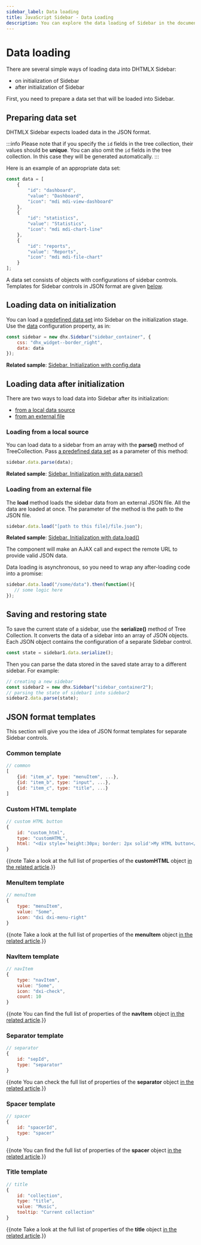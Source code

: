 ```yaml
---
sidebar_label: Data loading
title: JavaScript Sidebar - Data Loading 
description: You can explore the data loading of Sidebar in the documentation of the DHTMLX JavaScript UI library. Browse developer guides and API reference, try out code examples and live demos, and download a free 30-day evaluation version of DHTMLX Suite.
---
```


# Data loading

There are several simple ways of loading data into DHTMLX Sidebar:

- on initialization of Sidebar
- after initialization of Sidebar

First, you need to prepare a data set that will be loaded into Sidebar.

## Preparing data set

DHTMLX Sidebar expects loaded data in the JSON format. 

:::info
Please note that if you specify the `id` fields in the tree collection, their values should be **unique**. You can also omit the `id` fields in the tree collection. In this case they will be generated automatically.
:::

Here is an example of an appropriate data set:

~~~js
const data = [
    {
        "id": "dashboard",
        "value": "Dashboard",
        "icon": "mdi mdi-view-dashboard"
    },
    {
        "id": "statistics",
        "value": "Statistics",
        "icon": "mdi mdi-chart-line"
    },
    {
        "id": "reports",
        "value": "Reports",
        "icon": "mdi mdi-file-chart"
    }
];
~~~

A data set consists of objects with configurations of sidebar controls. Templates for Sidebar controls in JSON format are given [below](#json-format-templates).

## Loading data on initialization

You can load a [predefined data set](#preparing-data-set) into Sidebar on the initialization stage. Use the [data](sidebar/api/sidebar_data_config.md) configuration property, as in:

~~~js
const sidebar = new dhx.Sidebar("sidebar_container", {
    css: "dhx_widget--border_right",
    data: data
});
~~~

**Related sample**: [Sidebar. Initialization with config.data](https://snippet.dhtmlx.com/y8y7iw42)

## Loading data after initialization

There are two ways to load data into Sidebar after its initialization:

- [from a local data source](#loading-from-a-local-source)
- [from an external file](#loading-from-an-external-file)

### Loading from a local source

You can load data to a sidebar from an array with the **parse()** method of TreeCollection. Pass [a predefined data set](#preparing-data-set) as a parameter of this method:

~~~js
sidebar.data.parse(data);
~~~

**Related sample**: [Sidebar. Initialization with data.parse()](https://snippet.dhtmlx.com/x0qpt7pk)

### Loading from an external file

The **load** method loads the sidebar data from an external JSON file. All the data are loaded at once. The parameter of the method is the path to the JSON file.

~~~js
sidebar.data.load("[path to this file]/file.json");
~~~    

**Related sample**: [Sidebar. Initialization with data.load()](https://snippet.dhtmlx.com/mq4ggjmm)
    
The component will make an AJAX call and expect the remote URL to provide valid JSON data.

Data loading is asynchronous, so you need to wrap any after-loading code into a promise:

~~~js
sidebar.data.load("/some/data").then(function(){
   // some logic here
});
~~~

## Saving and restoring state

To save the current state of a sidebar, use the **serialize()** method of Tree Collection. It converts the data of a sidebar into an array of JSON objects. 
Each JSON object contains the configuration of a separate Sidebar control.

~~~js
const state = sidebar1.data.serialize();
~~~

Then you can parse the data stored in the saved state array to a different sidebar. For example:

~~~js
// creating a new sidebar
const sidebar2 = new dhx.Sidebar("sidebar_container2");
// parsing the state of sidebar1 into sidebar2
sidebar2.data.parse(state);
~~~

## JSON format templates

This section will give you the idea of JSON format templates for separate Sidebar controls.

### Common template

~~~js
// common
[
    {id: "item_a", type: "menuItem", ...},
    {id: "item_b", type: "input", ...},
    {id: "item_c", type: "title", ...}
]
~~~

### Custom HTML template

~~~js
// custom HTML button
{
    id: "custom_html",
    type: "customHTML",
    html: "<div style='height:30px; border: 2px solid'>My HTML button</div>"
}
~~~

{{note Take a look at the full list of properties of the **customHTML** object [in the related article](sidebar/api/api_customhtml_properties.md).}}

### MenuItem template

~~~js
// menuItem
{
    type: "menuItem", 
    value: "Some",
    icon: "dxi dxi-menu-right"
}
~~~

{{note Take a look at the full list of properties of the **menuItem** object [in the related article](sidebar/api/api_menuitem_properties.md).}}

### NavItem template

~~~js
// navItem
{
    type: "navItem", 
    value: "Some",
    icon: "dxi-check",
    count: 10
}
~~~

{{note You can find the full list of properties of the **navItem** object [in the related article](sidebar/api/api_navitem_properties.md).}}

###  Separator template

~~~js
// separator
{
    id: "sepId",        
    type: "separator"         
}
~~~

{{note You can check the full list of properties of the **separator** object [in the related article](sidebar/api/api_separator_properties.md).}}

### Spacer template

~~~js
// spacer
{
    id: "spacerId",          
    type: "spacer"        
}
~~~

{{note You can find the full list of properties of the **spacer** object [in the related article](sidebar/api/api_spacer_properties.md).}}

### Title template

~~~js
// title
{
    id: "collection",        
    type: "title",                 
    value: "Music",                
    tooltip: "Current collection"    
}
~~~

{{note Take a look at the full list of properties of the **title** object [in the related article](sidebar/api/api_title_properties.md).}}
